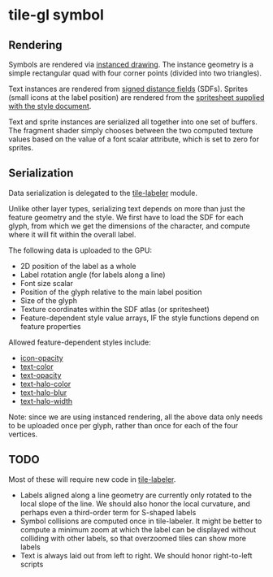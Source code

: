 # tile-gl symbol

## Rendering
Symbols are rendered via [instanced drawing][]. The instance geometry is a
simple rectangular quad with four corner points (divided into two triangles).

Text instances are rendered from [signed distance fields][] (SDFs). Sprites
(small icons at the label position) are rendered from the
[spritesheet supplied with the style document][sprite].

Text and sprite instances are serialized all together into one set of buffers.
The fragment shader simply chooses between the two computed texture values
based on the value of a font scalar attribute, which is set to zero for sprites.

[instanced drawing]: https://webgl2fundamentals.org/webgl/lessons/webgl-instanced-drawing.html
[signed distance fields]: https://observablehq.com/@jjhembd/mapbox-glyph-pbfs
[sprite]: https://maplibre.org/maplibre-gl-js-docs/style-spec/sprite/

## Serialization
Data serialization is delegated to the [tile-labeler][] module.

Unlike other layer types, serializing text depends on more than just the feature
geometry and the style. We first have to load the SDF for each glyph, from which
we get the dimensions of the character, and compute where it will fit within the
overall label.

The following data is uploaded to the GPU:
- 2D position of the label as a whole
- Label rotation angle (for labels along a line)
- Font size scalar
- Position of the glyph relative to the main label position
- Size of the glyph
- Texture coordinates within the SDF atlas (or spritesheet)
- Feature-dependent style value arrays, IF the style functions depend on feature
  properties

Allowed feature-dependent styles include:
- [icon-opacity](https://maplibre.org/maplibre-gl-js-docs/style-spec/layers/#paint-symbol-icon-opacity)
- [text-color](https://maplibre.org/maplibre-gl-js-docs/style-spec/layers/#paint-symbol-text-color)
- [text-opacity](https://maplibre.org/maplibre-gl-js-docs/style-spec/layers/#paint-symbol-text-opacity)
- [text-halo-color](https://maplibre.org/maplibre-gl-js-docs/style-spec/layers/#paint-symbol-text-halo-color)
- [text-halo-blur](https://maplibre.org/maplibre-gl-js-docs/style-spec/layers/#paint-symbol-text-halo-blur)
- [text-halo-width](https://maplibre.org/maplibre-gl-js-docs/style-spec/layers/#paint-symbol-text-halo-width)

Note: since we are using instanced rendering, all the above data only needs to
be uploaded once per glyph, rather than once for each of the four vertices.

[tile-labeler]: https://github.com/GlobeletJS/tile-labeler

## TODO
Most of these will require new code in [tile-labeler][].
- Labels aligned along a line geometry are currently only rotated to the local
  slope of the line. We should also honor the local curvature, and perhaps even
  a third-order term for S-shaped labels
- Symbol collisions are computed once in tile-labeler. It might be better to
  compute a minimum zoom at which the label can be displayed without colliding
  with other labels, so that overzoomed tiles can show more labels
- Text is always laid out from left to right. We should honor right-to-left
  scripts
